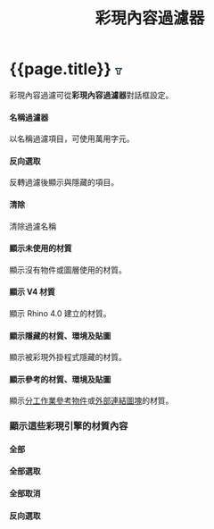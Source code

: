 ﻿---
title: 彩現內容過濾器
---
<!-- TODO: This is an orphan page, but needs to be linked to from the Material Libraries page -->

# {{page.title}} ![images/contentfilter.png](images/contentfilter.png)
彩現內容過濾可從**彩現內容過濾器**對話框設定。

#### 名稱過濾器
以名稱過濾項目，可使用萬用字元。

#### 反向選取
反轉過濾後顯示與隱藏的項目。

#### 清除
清除過濾名稱

#### 顯示未使用的材質
顯示沒有物件或圖層使用的材質。

#### 顯示 V4 材質
顯示 Rhino 4.0 建立的材質。

#### 顯示隱藏的材質、環境及貼圖
顯示被彩現外掛程式隱藏的材質。

#### 顯示參考的材質、環境及貼圖
顯示[分工作業參考物件](worksession.html)或[外部連結圖塊](insert.html)的材質。

### 顯示這些彩現引擎的材質內容

#### 全部

####  **全部選取**

####  **全部取消**

#### **反向選取**
